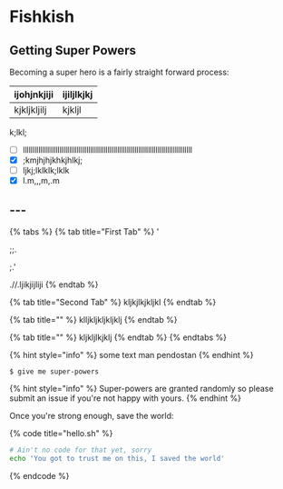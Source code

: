 # Fishkish

## Getting Super Powers

Becoming a super hero is a fairly straight forward process:

| ijohjnkjiji | ijiljlkjkj |
| :--- | :--- |
| kjkljkljilj | kjkljl |

k;lkl;

* [ ] llllllllllllllllllllllllllllllllllllllllllllllllllllllllllllllllllllllllllllllllllllllll
* [x] ;kmjhjhjkhkjhlkj;
* [ ] ljkj;lklklk;lklk
* [x] l.m,,,m,.m

## ---

{% tabs %}
{% tab title="First Tab" %}
'

;;.

;.'

.//.ljikjijliji
{% endtab %}

{% tab title="Second Tab" %}
kljkjlkjkljkl
{% endtab %}

{% tab title="" %}
klljkljkljkljklj
{% endtab %}

{% tab title="" %}
kljkljlkjklj
{% endtab %}
{% endtabs %}

{% hint style="info" %}
some text man pendostan
{% endhint %}

```
$ give me super-powers
```

{% hint style="info" %}
 Super-powers are granted randomly so please submit an issue if you're not happy with yours.
{% endhint %}

Once you're strong enough, save the world:

{% code title="hello.sh" %}
```bash
# Ain't no code for that yet, sorry
echo 'You got to trust me on this, I saved the world'
```
{% endcode %}



